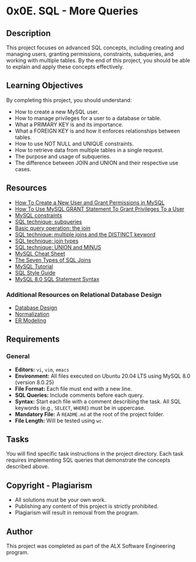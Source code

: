 # 0x0E. SQL - More Queries

## Description
This project focuses on advanced SQL concepts, including creating and managing users, granting permissions, constraints, subqueries, and working with multiple tables. By the end of this project, you should be able to explain and apply these concepts effectively.

## Learning Objectives
By completing this project, you should understand:

- How to create a new MySQL user.
- How to manage privileges for a user to a database or table.
- What a PRIMARY KEY is and its importance.
- What a FOREIGN KEY is and how it enforces relationships between tables.
- How to use NOT NULL and UNIQUE constraints.
- How to retrieve data from multiple tables in a single request.
- The purpose and usage of subqueries.
- The difference between JOIN and UNION and their respective use cases.

## Resources
- [How To Create a New User and Grant Permissions in MySQL](https://www.digitalocean.com/community/tutorials/how-to-create-a-new-user-and-grant-permissions-in-mysql)
- [How To Use MySQL GRANT Statement To Grant Privileges To a User](https://dev.mysql.com/doc/refman/8.0/en/grant.html)
- [MySQL constraints](https://dev.mysql.com/doc/refman/8.0/en/constraints.html)
- [SQL technique: subqueries](https://www.geeksforgeeks.org/sql-sub-queries/)
- [Basic query operation: the join](https://www.sqltutorial.org/sql-join/)
- [SQL technique: multiple joins and the DISTINCT keyword](https://www.sqlshack.com/using-sql-distinct-and-join/)
- [SQL technique: join types](https://www.sqlshack.com/sql-join-types/)
- [SQL technique: UNION and MINUS](https://www.oracletutorial.com/oracle-basics/oracle-union/)
- [MySQL Cheat Sheet](https://www.mysqltutorial.org/mysql-cheat-sheet.aspx)
- [The Seven Types of SQL Joins](https://tableplus.com/blog/2018/09/a-beginners-guide-to-seven-types-of-sql-joins.html)
- [MySQL Tutorial](https://www.mysqltutorial.org/)
- [SQL Style Guide](https://www.sqlstyle.guide/)
- [MySQL 8.0 SQL Statement Syntax](https://dev.mysql.com/doc/refman/8.0/en/sql-statements.html)

### Additional Resources on Relational Database Design
- [Database Design](https://www.guru99.com/database-design.html)
- [Normalization](https://www.essentialsql.com/get-ready-to-learn-sql-database-normalization-explained-in-simple-english/)
- [ER Modeling](https://vertabelo.com/blog/what-is-entity-relationship-diagram/)

## Requirements
### General
- **Editors:** `vi`, `vim`, `emacs`
- **Environment:** All files executed on Ubuntu 20.04 LTS using MySQL 8.0 (version 8.0.25)
- **File Format:** Each file must end with a new line.
- **SQL Queries:** Include comments before each query.
- **Syntax:** Start each file with a comment describing the task. All SQL keywords (e.g., `SELECT`, `WHERE`) must be in uppercase.
- **Mandatory File:** A `README.md` at the root of the project folder.
- **File Length:** Will be tested using `wc`.

## Tasks
You will find specific task instructions in the project directory. Each task requires implementing SQL queries that demonstrate the concepts described above.

## Copyright - Plagiarism
- All solutions must be your own work.
- Publishing any content of this project is strictly prohibited.
- Plagiarism will result in removal from the program.

## Author
This project was completed as part of the ALX Software Engineering program.
